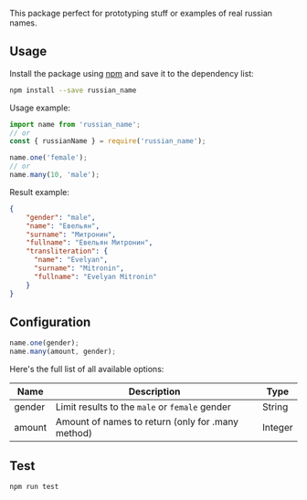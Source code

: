 This package perfect for prototyping stuff or examples of real russian names.

## Usage

Install the package using [npm](https://www.npmjs.com) and save it to the dependency list:

```bash
npm install --save russian_name
```

Usage example:

```js
import name from 'russian_name';
// or
const { russianName } = require('russian_name');

name.one('female');
// or
name.many(10, 'male');
```

Result example:

```json
{
    "gender": "male",
    "name": "Евельян",
    "surname": "Митронин",
    "fullname": "Евельян Митронин",
    "transliteration": {
      "name": "Evelyan",
      "surname": "Mitronin",
      "fullname": "Evelyan Mitronin"
    }
}

```

## Configuration

```js
name.one(gender); 
name.many(amount, gender);
```

Here's the full list of all available options:

| Name | Description | Type |
| ---- | ----------- | ---- |
| gender | Limit results to the `male` or `female` gender | String |
| amount | Amount of names to return (only for .many method) | Integer |

## Test

```bash
npm run test
```
